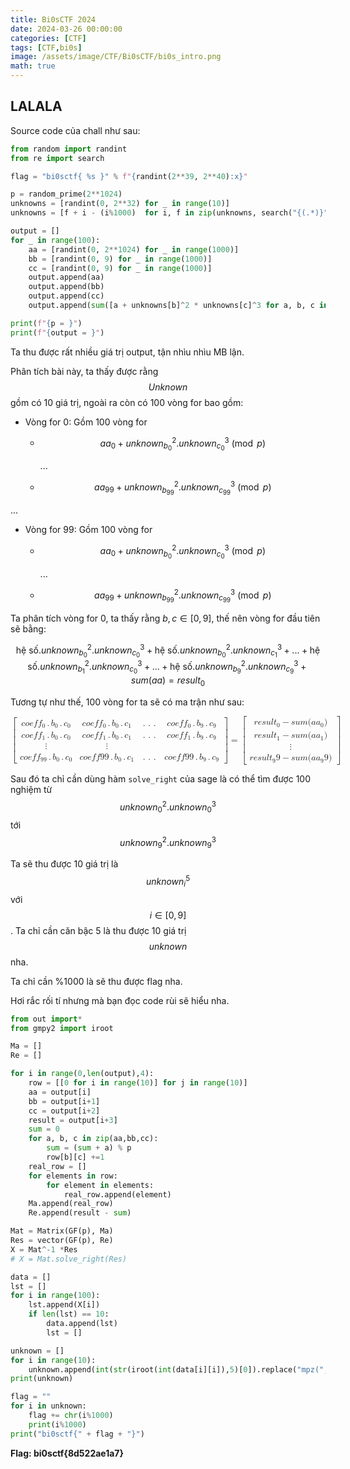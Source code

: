 ```yaml
---
title: Bi0sCTF 2024
date: 2024-03-26 00:00:00
categories: [CTF]
tags: [CTF,bi0s]
image: /assets/image/CTF/Bi0sCTF/bi0s_intro.png
math: true
---
```


## LALALA

Source code của chall như sau:

```python
from random import randint
from re import search

flag = "bi0sctf{ %s }" % f"{randint(2**39, 2**40):x}"

p = random_prime(2**1024)
unknowns = [randint(0, 2**32) for _ in range(10)]
unknowns = [f + i - (i%1000)  for i, f in zip(unknowns, search("{(.*)}", flag).group(1).encode())]

output = []
for _ in range(100):
    aa = [randint(0, 2**1024) for _ in range(1000)]
    bb = [randint(0, 9) for _ in range(1000)]
    cc = [randint(0, 9) for _ in range(1000)]
    output.append(aa)
    output.append(bb)
    output.append(cc)
    output.append(sum([a + unknowns[b]^2 * unknowns[c]^3 for a, b, c in zip(aa, bb, cc)]) % p)

print(f"{p = }")
print(f"{output = }")
```

Ta thu được rất nhiều giá trị output, tận nhìu nhìu MB lận.

Phân tích bài này, ta thấy được rằng $$Unknown$$ gồm có 10 giá trị, ngoài ra còn có 100 vòng for bao gồm:

- Vòng for 0:
    Gồm 100 vòng for

  - $$aa_0 + unknown_{b_0}^{2}.unknown_{c_0}^{3} \pmod{p}$$

    ...

  - $$aa_{99} + unknown_{b_{99}}^{2}.unknown_{c_{99}}^{3} \pmod{p}$$

...

- Vòng for 99:
    Gồm 100 vòng for

  - $$aa_0 + unknown_{b_0}^{2}.unknown_{c_0}^{3} \pmod{p}$$

    ...

  - $$aa_{99} + unknown_{b_{99}}^{2}.unknown_{c_{99}}^{3} \pmod{p}$$

Ta phân tích vòng for 0, ta thấy rằng $b,c \in {[0,9]}$, thế nên vòng for đầu tiên sẽ bằng:

$$\text{hệ số}.unknown_{b_0}^{2}.unknown_{c_0}^{3} + \text{hệ số}.unknown_{b_0}^{2}.unknown_{c_1}^{3} + ... + \text{hệ số}.unknown_{b_1}^{2}.unknown_{c_0}^{3} + ... +\text{hệ số}.unknown_{b_9}^{2}.unknown_{c_9}^{3} + sum(aa) = result_0$$

Tương tự như thế, 100 vòng for ta sẽ có ma trận như sau:


<math xmlns="http://www.w3.org/1998/Math/MathML" display="block">
  <mrow data-mjx-texclass="INNER">
    <mo data-mjx-texclass="OPEN">[</mo>
    <mtable columnspacing="1em" rowspacing="4pt">
      <mtr>
        <mtd>
          <mi>c</mi>
          <mi>o</mi>
          <mi>e</mi>
          <mi>f</mi>
          <msub>
            <mi>f</mi>
            <mn>0</mn>
          </msub>
          <mo>.</mo>
          <msub>
            <mi>b</mi>
            <mn>0</mn>
          </msub>
          <mo>.</mo>
          <msub>
            <mi>c</mi>
            <mn>0</mn>
          </msub>
        </mtd>
        <mtd>
          <mi>c</mi>
          <mi>o</mi>
          <mi>e</mi>
          <mi>f</mi>
          <msub>
            <mi>f</mi>
            <mn>0</mn>
          </msub>
          <mo>.</mo>
          <msub>
            <mi>b</mi>
            <mn>0</mn>
          </msub>
          <mo>.</mo>
          <msub>
            <mi>c</mi>
            <mn>1</mn>
          </msub>
        </mtd>
        <mtd>
          <mo>.</mo>
          <mo>.</mo>
          <mo>.</mo>
        </mtd>
        <mtd>
          <mi>c</mi>
          <mi>o</mi>
          <mi>e</mi>
          <mi>f</mi>
          <msub>
            <mi>f</mi>
            <mn>0</mn>
          </msub>
          <mo>.</mo>
          <msub>
            <mi>b</mi>
            <mn>9</mn>
          </msub>
          <mo>.</mo>
          <msub>
            <mi>c</mi>
            <mn>9</mn>
          </msub>
        </mtd>
      </mtr>
      <mtr>
        <mtd>
          <mi>c</mi>
          <mi>o</mi>
          <mi>e</mi>
          <mi>f</mi>
          <msub>
            <mi>f</mi>
            <mn>1</mn>
          </msub>
          <mo>.</mo>
          <msub>
            <mi>b</mi>
            <mn>0</mn>
          </msub>
          <mo>.</mo>
          <msub>
            <mi>c</mi>
            <mn>0</mn>
          </msub>
        </mtd>
        <mtd>
          <mi>c</mi>
          <mi>o</mi>
          <mi>e</mi>
          <mi>f</mi>
          <msub>
            <mi>f</mi>
            <mn>1</mn>
          </msub>
          <mo>.</mo>
          <msub>
            <mi>b</mi>
            <mn>0</mn>
          </msub>
          <mo>.</mo>
          <msub>
            <mi>c</mi>
            <mn>1</mn>
          </msub>
        </mtd>
        <mtd>
          <mo>.</mo>
          <mo>.</mo>
          <mo>.</mo>
        </mtd>
        <mtd>
          <mi>c</mi>
          <mi>o</mi>
          <mi>e</mi>
          <mi>f</mi>
          <msub>
            <mi>f</mi>
            <mn>1</mn>
          </msub>
          <mo>.</mo>
          <msub>
            <mi>b</mi>
            <mn>9</mn>
          </msub>
          <mo>.</mo>
          <msub>
            <mi>c</mi>
            <mn>9</mn>
          </msub>
        </mtd>
      </mtr>
      <mtr>
        <mtd>
          <mrow data-mjx-texclass="ORD">
            <mo>&#x22EE;</mo>
          </mrow>
        </mtd>
        <mtd>
          <mrow data-mjx-texclass="ORD">
            <mo>&#x22EE;</mo>
          </mrow>
        </mtd>
      </mtr>
      <mtr>
        <mtd>
          <mi>c</mi>
          <mi>o</mi>
          <mi>e</mi>
          <mi>f</mi>
          <msub>
            <mi>f</mi>
            <mrow data-mjx-texclass="ORD">
              <mn>99</mn>
            </mrow>
          </msub>
          <mo>.</mo>
          <msub>
            <mi>b</mi>
            <mn>0</mn>
          </msub>
          <mo>.</mo>
          <msub>
            <mi>c</mi>
            <mn>0</mn>
          </msub>
        </mtd>
        <mtd>
          <mi>c</mi>
          <mi>o</mi>
          <mi>e</mi>
          <mi>f</mi>
          <mi>f</mi>
          <mrow data-mjx-texclass="ORD">
            <mn>99</mn>
          </mrow>
          <mo>.</mo>
          <msub>
            <mi>b</mi>
            <mn>0</mn>
          </msub>
          <mo>.</mo>
          <msub>
            <mi>c</mi>
            <mn>1</mn>
          </msub>
        </mtd>
        <mtd>
          <mo>.</mo>
          <mo>.</mo>
          <mo>.</mo>
        </mtd>
        <mtd>
          <mi>c</mi>
          <mi>o</mi>
          <mi>e</mi>
          <mi>f</mi>
          <mi>f</mi>
          <mrow data-mjx-texclass="ORD">
            <mn>99</mn>
          </mrow>
          <mo>.</mo>
          <msub>
            <mi>b</mi>
            <mn>9</mn>
          </msub>
          <mo>.</mo>
          <msub>
            <mi>c</mi>
            <mn>9</mn>
          </msub>
        </mtd>
      </mtr>
    </mtable>
    <mo data-mjx-texclass="CLOSE">]</mo>
  </mrow>
  <mo>=</mo>
  <mrow data-mjx-texclass="INNER">
    <mo data-mjx-texclass="OPEN">[</mo>
    <mtable columnspacing="1em" rowspacing="4pt">
      <mtr>
        <mtd>
          <mi>r</mi>
          <mi>e</mi>
          <mi>s</mi>
          <mi>u</mi>
          <mi>l</mi>
          <msub>
            <mi>t</mi>
            <mn>0</mn>
          </msub>
          <mo>&#x2212;</mo>
          <mi>s</mi>
          <mi>u</mi>
          <mi>m</mi>
          <mo stretchy="false">(</mo>
          <mi>a</mi>
          <msub>
            <mi>a</mi>
            <mn>0</mn>
          </msub>
          <mo stretchy="false">)</mo>
        </mtd>
      </mtr>
      <mtr>
        <mtd>
          <mi>r</mi>
          <mi>e</mi>
          <mi>s</mi>
          <mi>u</mi>
          <mi>l</mi>
          <msub>
            <mi>t</mi>
            <mn>1</mn>
          </msub>
          <mo>&#x2212;</mo>
          <mi>s</mi>
          <mi>u</mi>
          <mi>m</mi>
          <mo stretchy="false">(</mo>
          <mi>a</mi>
          <msub>
            <mi>a</mi>
            <mn>1</mn>
          </msub>
          <mo stretchy="false">)</mo>
        </mtd>
      </mtr>
      <mtr>
        <mtd>
          <mrow data-mjx-texclass="ORD">
            <mo>&#x22EE;</mo>
          </mrow>
        </mtd>
      </mtr>
      <mtr>
        <mtd>
          <mi>r</mi>
          <mi>e</mi>
          <mi>s</mi>
          <mi>u</mi>
          <mi>l</mi>
          <msub>
            <mi>t</mi>
            <mn>9</mn>
          </msub>
          <mn>9</mn>
          <mo>&#x2212;</mo>
          <mi>s</mi>
          <mi>u</mi>
          <mi>m</mi>
          <mo stretchy="false">(</mo>
          <mi>a</mi>
          <msub>
            <mi>a</mi>
            <mn>9</mn>
          </msub>
          <mn>9</mn>
          <mo stretchy="false">)</mo>
        </mtd>
      </mtr>
    </mtable>
    <mo data-mjx-texclass="CLOSE">]</mo>
  </mrow>
</math>

Sau đó ta chỉ cần dùng hàm ``solve_right`` của sage là có thể tìm được 100 nghiệm từ $$unknown_{0}^{2}.unknown_{0}^{3}$$ tới $$unknown_{9}^{2}.unknown_{9}^{3}$$

Ta sẽ thu được 10 giá trị là $$unknown_{i}^5$$ với $$i \in {[0,9]}$$. Ta chỉ cần căn bậc 5 là thu được 10 giá trị $$unknown$$ nha.

Ta chỉ cần %1000 là sẽ thu được flag nha.

Hơi rắc rối tí nhưng mà bạn đọc code rùi sẽ hiểu nha.

```python
from out import*
from gmpy2 import iroot

Ma = []
Re = []

for i in range(0,len(output),4):
    row = [[0 for i in range(10)] for j in range(10)]
    aa = output[i]
    bb = output[i+1]
    cc = output[i+2]
    result = output[i+3]
    sum = 0
    for a, b, c in zip(aa,bb,cc):
        sum = (sum + a) % p
        row[b][c] +=1
    real_row = []
    for elements in row:
        for element in elements:
            real_row.append(element)
    Ma.append(real_row)
    Re.append(result - sum)

Mat = Matrix(GF(p), Ma)
Res = vector(GF(p), Re)
X = Mat^-1 *Res
# X = Mat.solve_right(Res)

data = []
lst = []
for i in range(100):
    lst.append(X[i])
    if len(lst) == 10:
        data.append(lst)
        lst = []

unknown = []
for i in range(10):
    unknown.append(int(str(iroot(int(data[i][i]),5)[0]).replace("mpz(","").replace(")","")))
print(unknown)

flag = ""
for i in unknown:
    flag += chr(i%1000)
    print(i%1000)
print("bi0sctf{" + flag + "}")
```

**Flag: bi0sctf{8d522ae1a7}**